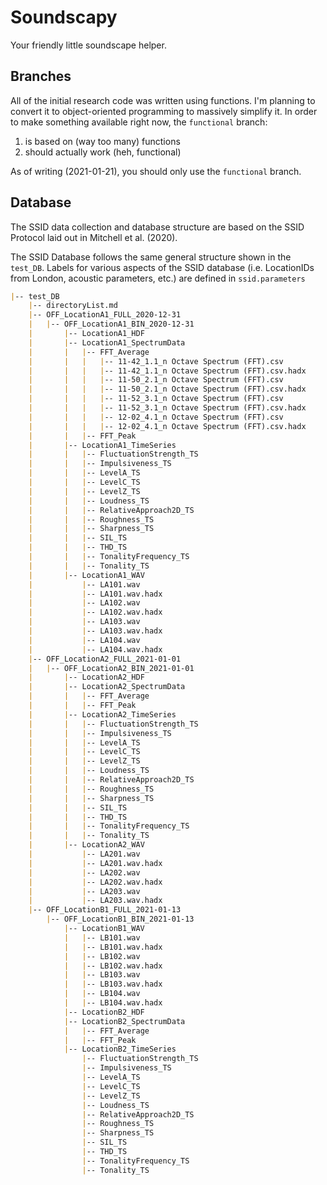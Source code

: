 # Soundscapy

Your friendly little soundscape helper.

## Branches

All of the initial research code was written using functions. I'm planning to convert it to object-oriented programming to massively simplify it. In order to make something available right now, the `functional` branch:

1. is based on (way too many) functions
2. should actually work (heh, functional)

As of writing (2021-01-21), you should only use the `functional` branch.

## Database

The SSID data collection and database structure are based on the SSID Protocol laid out in Mitchell et al. (2020).

The SSID Database follows the same general structure shown in the `test_DB`. Labels for various aspects of the SSID database (i.e. LocationIDs from London, acoustic parameters, etc.) are defined in `ssid.parameters`

```markdown
|-- test_DB
    |-- directoryList.md
    |-- OFF_LocationA1_FULL_2020-12-31
    |   |-- OFF_LocationA1_BIN_2020-12-31
    |       |-- LocationA1_HDF
    |       |-- LocationA1_SpectrumData
    |       |   |-- FFT_Average
    |       |   |   |-- 11-42_1.1_n Octave Spectrum (FFT).csv
    |       |   |   |-- 11-42_1.1_n Octave Spectrum (FFT).csv.hadx
    |       |   |   |-- 11-50_2.1_n Octave Spectrum (FFT).csv
    |       |   |   |-- 11-50_2.1_n Octave Spectrum (FFT).csv.hadx
    |       |   |   |-- 11-52_3.1_n Octave Spectrum (FFT).csv
    |       |   |   |-- 11-52_3.1_n Octave Spectrum (FFT).csv.hadx
    |       |   |   |-- 12-02_4.1_n Octave Spectrum (FFT).csv
    |       |   |   |-- 12-02_4.1_n Octave Spectrum (FFT).csv.hadx
    |       |   |-- FFT_Peak
    |       |-- LocationA1_TimeSeries
    |       |   |-- FluctuationStrength_TS
    |       |   |-- Impulsiveness_TS
    |       |   |-- LevelA_TS
    |       |   |-- LevelC_TS
    |       |   |-- LevelZ_TS
    |       |   |-- Loudness_TS
    |       |   |-- RelativeApproach2D_TS
    |       |   |-- Roughness_TS
    |       |   |-- Sharpness_TS
    |       |   |-- SIL_TS
    |       |   |-- THD_TS
    |       |   |-- TonalityFrequency_TS
    |       |   |-- Tonality_TS
    |       |-- LocationA1_WAV
    |           |-- LA101.wav
    |           |-- LA101.wav.hadx
    |           |-- LA102.wav
    |           |-- LA102.wav.hadx
    |           |-- LA103.wav
    |           |-- LA103.wav.hadx
    |           |-- LA104.wav
    |           |-- LA104.wav.hadx
    |-- OFF_LocationA2_FULL_2021-01-01
    |   |-- OFF_LocationA2_BIN_2021-01-01
    |       |-- LocationA2_HDF
    |       |-- LocationA2_SpectrumData
    |       |   |-- FFT_Average
    |       |   |-- FFT_Peak
    |       |-- LocationA2_TimeSeries
    |       |   |-- FluctuationStrength_TS
    |       |   |-- Impulsiveness_TS
    |       |   |-- LevelA_TS
    |       |   |-- LevelC_TS
    |       |   |-- LevelZ_TS
    |       |   |-- Loudness_TS
    |       |   |-- RelativeApproach2D_TS
    |       |   |-- Roughness_TS
    |       |   |-- Sharpness_TS
    |       |   |-- SIL_TS
    |       |   |-- THD_TS
    |       |   |-- TonalityFrequency_TS
    |       |   |-- Tonality_TS
    |       |-- LocationA2_WAV
    |           |-- LA201.wav
    |           |-- LA201.wav.hadx
    |           |-- LA202.wav
    |           |-- LA202.wav.hadx
    |           |-- LA203.wav
    |           |-- LA203.wav.hadx
    |-- OFF_LocationB1_FULL_2021-01-13
        |-- OFF_LocationB1_BIN_2021-01-13
            |-- LocationB1_WAV
            |   |-- LB101.wav
            |   |-- LB101.wav.hadx
            |   |-- LB102.wav
            |   |-- LB102.wav.hadx
            |   |-- LB103.wav
            |   |-- LB103.wav.hadx
            |   |-- LB104.wav
            |   |-- LB104.wav.hadx
            |-- LocationB2_HDF
            |-- LocationB2_SpectrumData
            |   |-- FFT_Average
            |   |-- FFT_Peak
            |-- LocationB2_TimeSeries
                |-- FluctuationStrength_TS
                |-- Impulsiveness_TS
                |-- LevelA_TS
                |-- LevelC_TS
                |-- LevelZ_TS
                |-- Loudness_TS
                |-- RelativeApproach2D_TS
                |-- Roughness_TS
                |-- Sharpness_TS
                |-- SIL_TS
                |-- THD_TS
                |-- TonalityFrequency_TS
                |-- Tonality_TS

```
